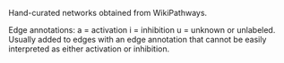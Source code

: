 Hand-curated networks obtained from WikiPathways. 

Edge annotations:
a = activation
i = inhibition
u = unknown or unlabeled. Usually added to edges with an edge annotation that cannot be easily interpreted as either activation or inhibition. 
